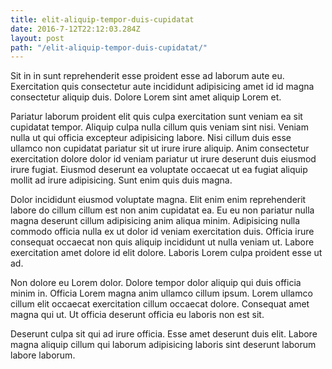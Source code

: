 ```yaml
---
title: elit-aliquip-tempor-duis-cupidatat
date: 2016-7-12T22:12:03.284Z
layout: post
path: "/elit-aliquip-tempor-duis-cupidatat/"
---
```


Sit in in sunt reprehenderit esse proident esse ad laborum aute eu. Exercitation quis consectetur aute incididunt adipisicing amet id id magna consectetur aliquip duis. Dolore Lorem sint amet aliquip Lorem et.

Pariatur laborum proident elit quis culpa exercitation sunt veniam ea sit cupidatat tempor. Aliquip culpa nulla cillum quis veniam sint nisi. Veniam nulla ut qui officia excepteur adipisicing labore. Nisi cillum duis esse ullamco non cupidatat pariatur sit ut irure irure aliquip. Anim consectetur exercitation dolore dolor id veniam pariatur ut irure deserunt duis eiusmod irure fugiat. Eiusmod deserunt ea voluptate occaecat ut ea fugiat aliquip mollit ad irure adipisicing. Sunt enim quis duis magna.

Dolor incididunt eiusmod voluptate magna. Elit enim enim reprehenderit labore do cillum cillum est non anim cupidatat ea. Eu eu non pariatur nulla magna deserunt cillum adipisicing anim aliqua minim. Adipisicing nulla commodo officia nulla ex ut dolor id veniam exercitation duis. Officia irure consequat occaecat non quis aliquip incididunt ut nulla veniam ut. Labore exercitation amet dolore id elit dolore. Laboris Lorem culpa proident esse ut ad.

Non dolore eu Lorem dolor. Dolore tempor dolor aliquip qui duis officia minim in. Officia Lorem magna anim ullamco cillum ipsum. Lorem ullamco cillum elit occaecat exercitation cillum occaecat dolore. Consequat amet magna qui ut. Ut officia deserunt officia eu laboris non est sit.

Deserunt culpa sit qui ad irure officia. Esse amet deserunt duis elit. Labore magna aliquip cillum qui laborum adipisicing laboris sint deserunt laborum labore laborum.